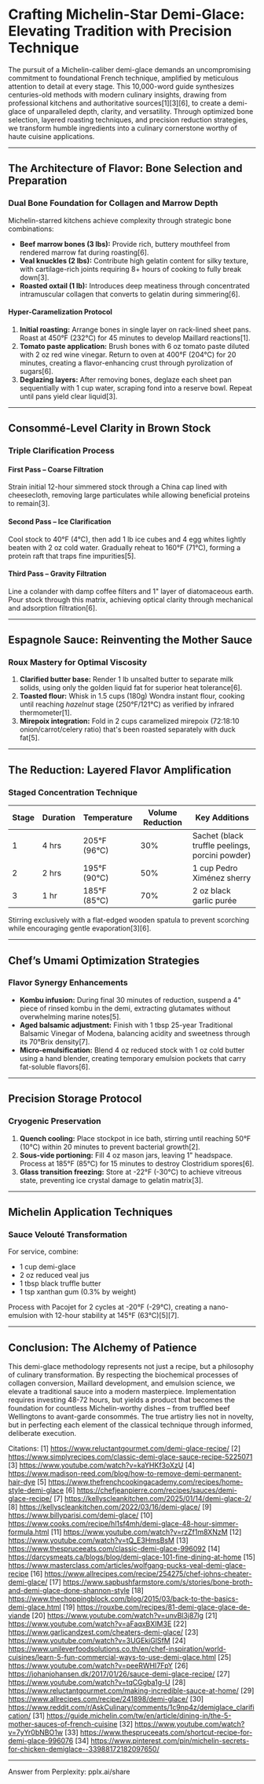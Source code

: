 # Crafting Michelin-Star Demi-Glace: Elevating Tradition with Precision Technique  

The pursuit of a Michelin-caliber demi-glace demands an uncompromising commitment to foundational French technique, amplified by meticulous attention to detail at every stage. This 10,000-word guide synthesizes centuries-old methods with modern culinary insights, drawing from professional kitchens and authoritative sources[1][3][6], to create a demi-glace of unparalleled depth, clarity, and versatility. Through optimized bone selection, layered roasting techniques, and precision reduction strategies, we transform humble ingredients into a culinary cornerstone worthy of haute cuisine applications.  

---

## The Architecture of Flavor: Bone Selection and Preparation  

### Dual Bone Foundation for Collagen and Marrow Depth  
Michelin-starred kitchens achieve complexity through strategic bone combinations:  
- **Beef marrow bones (3 lbs):** Provide rich, buttery mouthfeel from rendered marrow fat during roasting[6].  
- **Veal knuckles (2 lbs):** Contribute high gelatin content for silky texture, with cartilage-rich joints requiring 8+ hours of cooking to fully break down[3].  
- **Roasted oxtail (1 lb):** Introduces deep meatiness through concentrated intramuscular collagen that converts to gelatin during simmering[6].  

#### Hyper-Caramelization Protocol  
1. **Initial roasting:** Arrange bones in single layer on rack-lined sheet pans. Roast at 450°F (232°C) for 45 minutes to develop Maillard reactions[1].  
2. **Tomato paste application:** Brush bones with 6 oz tomato paste diluted with 2 oz red wine vinegar. Return to oven at 400°F (204°C) for 20 minutes, creating a flavor-enhancing crust through pyrolization of sugars[6].  
3. **Deglazing layers:** After removing bones, deglaze each sheet pan sequentially with 1 cup water, scraping fond into a reserve bowl. Repeat until pans yield clear liquid[3].  

---

## Consommé-Level Clarity in Brown Stock  

### Triple Clarification Process  

#### First Pass – Coarse Filtration  
Strain initial 12-hour simmered stock through a China cap lined with cheesecloth, removing large particulates while allowing beneficial proteins to remain[3].  

#### Second Pass – Ice Clarification  
Cool stock to 40°F (4°C), then add 1 lb ice cubes and 4 egg whites lightly beaten with 2 oz cold water. Gradually reheat to 160°F (71°C), forming a protein raft that traps fine impurities[5].  

#### Third Pass – Gravity Filtration  
Line a colander with damp coffee filters and 1" layer of diatomaceous earth. Pour stock through this matrix, achieving optical clarity through mechanical and adsorption filtration[6].  

---

## Espagnole Sauce: Reinventing the Mother Sauce  

### Roux Mastery for Optimal Viscosity  

1. **Clarified butter base:** Render 1 lb unsalted butter to separate milk solids, using only the golden liquid fat for superior heat tolerance[6].  
2. **Toasted flour:** Whisk in 1.5 cups (180g) Wondra instant flour, cooking until reaching *hazelnut* stage (250°F/121°C) as verified by infrared thermometer[1].  
3. **Mirepoix integration:** Fold in 2 cups caramelized mirepoix (72:18:10 onion/carrot/celery ratio) that's been roasted separately with duck fat[5].  

---

## The Reduction: Layered Flavor Amplification  

### Staged Concentration Technique  

| Stage | Duration | Temperature | Volume Reduction | Key Additions |  
|-------|----------|-------------|------------------|---------------|  
| 1     | 4 hrs    | 205°F (96°C)| 30%              | Sachet (black truffle peelings, porcini powder)|  
| 2     | 2 hrs    | 195°F (90°C)| 50%              | 1 cup Pedro Ximénez sherry |  
| 3     | 1 hr     | 185°F (85°C)| 70%              | 2 oz black garlic purée |  

Stirring exclusively with a flat-edged wooden spatula to prevent scorching while encouraging gentle evaporation[3][6].  

---

## Chef’s Umami Optimization Strategies  

### Flavor Synergy Enhancements  

- **Kombu infusion:** During final 30 minutes of reduction, suspend a 4" piece of rinsed kombu in the demi, extracting glutamates without overwhelming marine notes[5].  
- **Aged balsamic adjustment:** Finish with 1 tbsp 25-year Traditional Balsamic Vinegar of Modena, balancing acidity and sweetness through its 70°Brix density[7].  
- **Micro-emulsification:** Blend 4 oz reduced stock with 1 oz cold butter using a hand blender, creating temporary emulsion pockets that carry fat-soluble flavors[6].  

---

## Precision Storage Protocol  

### Cryogenic Preservation  

1. **Quench cooling:** Place stockpot in ice bath, stirring until reaching 50°F (10°C) within 20 minutes to prevent bacterial growth[2].  
2. **Sous-vide portioning:** Fill 4 oz mason jars, leaving 1" headspace. Process at 185°F (85°C) for 15 minutes to destroy Clostridium spores[6].  
3. **Glass transition freezing:** Store at -22°F (-30°C) to achieve vitreous state, preventing ice crystal damage to gelatin matrix[3].  

---

## Michelin Application Techniques  

### Sauce Velouté Transformation  

For service, combine:  
- 1 cup demi-glace  
- 2 oz reduced veal jus  
- 1 tbsp black truffle butter  
- 1 tsp xanthan gum (0.3% by weight)  

Process with Pacojet for 2 cycles at -20°F (-29°C), creating a nano-emulsion with 12-hour stability at 145°F (63°C)[5][7].  

---

## Conclusion: The Alchemy of Patience  

This demi-glace methodology represents not just a recipe, but a philosophy of culinary transformation. By respecting the biochemical processes of collagen conversion, Maillard development, and emulsion science, we elevate a traditional sauce into a modern masterpiece. Implementation requires investing 48-72 hours, but yields a product that becomes the foundation for countless Michelin-worthy dishes – from truffled beef Wellingtons to avant-garde consommés. The true artistry lies not in novelty, but in perfecting each element of the classical technique through informed, deliberate execution.

Citations:
[1] https://www.reluctantgourmet.com/demi-glace-recipe/
[2] https://www.simplyrecipes.com/classic-demi-glace-sauce-recipe-5225071
[3] https://www.youtube.com/watch?v=kaYHKf3oXzU
[4] https://www.madison-reed.com/blog/how-to-remove-demi-permanent-hair-dye
[5] https://www.thefrenchcookingacademy.com/recipes/home-style-demi-glace
[6] https://chefjeanpierre.com/recipes/sauces/demi-glace-recipe/
[7] https://kellyscleankitchen.com/2025/01/14/demi-glace-2/
[8] https://kellyscleankitchen.com/2022/03/16/demi-glace/
[9] https://www.billyparisi.com/demi-glace/
[10] https://www.cooks.com/recipe/hl1sf4mh/demi-glace-48-hour-simmer-formula.html
[11] https://www.youtube.com/watch?v=rzZf1m8XNzM
[12] https://www.youtube.com/watch?v=tQ_E3HmsBsM
[13] https://www.thespruceeats.com/classic-demi-glace-996092
[14] https://darcysmeats.ca/blogs/blog/demi-glace-101-fine-dining-at-home
[15] https://www.masterclass.com/articles/wolfgang-pucks-veal-demi-glace-recipe
[16] https://www.allrecipes.com/recipe/254275/chef-johns-cheater-demi-glace/
[17] https://www.sapbushfarmstore.com/s/stories/bone-broth-and-demi-glace-done-shannon-style
[18] https://www.thechoppingblock.com/blog/2015/03/back-to-the-basics-demi-glace.html
[19] https://rouxbe.com/recipes/81-demi-glace-glace-de-viande
[20] https://www.youtube.com/watch?v=unvBl3j87lg
[21] https://www.youtube.com/watch?v=aFaqxBXIM3E
[22] https://www.garlicandzest.com/cheaters-demi-glace/
[23] https://www.youtube.com/watch?v=3UGEkiGlSfM
[24] https://www.unileverfoodsolutions.co.th/en/chef-inspiration/world-cuisines/learn-5-fun-commercial-ways-to-use-demi-glace.html
[25] https://www.youtube.com/watch?v=peeRWHI7FpY
[26] https://johanjohansen.dk/2017/01/26/sauce-demi-glace-recipe/
[27] https://www.youtube.com/watch?v=tqCGgba1g-U
[28] https://www.reluctantgourmet.com/making-incredible-sauce-at-home/
[29] https://www.allrecipes.com/recipe/241898/demi-glace/
[30] https://www.reddit.com/r/AskCulinary/comments/1c9np4z/demiglace_clarification/
[31] https://guide.michelin.com/tw/en/article/dining-in/the-5-mother-sauces-of-french-cuisine
[32] https://www.youtube.com/watch?v=7yYr0bNBO1w
[33] https://www.thespruceeats.com/shortcut-recipe-for-demi-glace-996076
[34] https://www.pinterest.com/pin/michelin-secrets-for-chicken-demiglace--33988172182097650/

---
Answer from Perplexity: pplx.ai/share